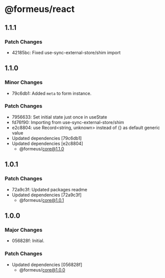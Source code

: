 # @formeus/react

## 1.1.1

### Patch Changes

- 42185bc: Fixed use-sync-external-store/shim import

## 1.1.0

### Minor Changes

- 79c6db1: Added `meta` to form instance.

### Patch Changes

- 7956633: Set initial state just once in useState
- fd76f90: Importing from use-sync-external-store/shim
- e2c8804: use Record<string, unknown> instead of {} as default generic value
- Updated dependencies [79c6db1]
- Updated dependencies [e2c8804]
  - @formeus/core@1.1.0

## 1.0.1

### Patch Changes

- 72a9c3f: Updated packages readme
- Updated dependencies [72a9c3f]
  - @formeus/core@1.0.1

## 1.0.0

### Major Changes

- 056828f: Initial.

### Patch Changes

- Updated dependencies [056828f]
  - @formeus/core@1.0.0
